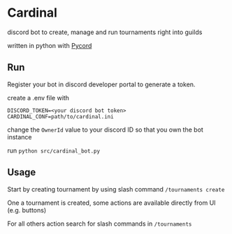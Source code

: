 # Cardinal

discord bot to create, manage and run tournaments right into guilds

written in python with [Pycord](https://pycord.dev/)

## Run

Register your bot in discord developer portal to generate a token.

create a .env file with

```text
DISCORD_TOKEN=<your discord bot token>
CARDINAL_CONF=path/to/cardinal.ini
```

change the `OwnerId` value to your discord ID so that you own the bot instance

run `python src/cardinal_bot.py`

## Usage

Start by creating tournament by using slash command `/tournaments create`

One a tournament is created, some actions are available directly from UI (e.g. buttons)

For all others action search for slash commands in `/tournaments`

